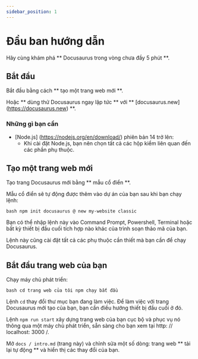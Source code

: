 ```yaml
---
sidebar_position: 1
---
```


# Đầu ban hướng dẫn

Hãy cùng khám phá ** Docusaurus trong vòng chưa đầy 5 phút **.

## Bắt đầu

Bắt đầu bằng cách ** tạo một trang web mới **.

Hoặc ** dùng thử Docusaurus ngay lập tức ** với ** [docusaurus.new] (https://docusaurus.new) **.

### Những gì bạn cần

- [Node.js] (https://nodejs.org/en/download/) phiên bản 14 trở lên:
  - Khi cài đặt Node.js, bạn nên chọn tất cả các hộp kiểm liên quan đến các phần phụ thuộc.

## Tạo một trang web mới

Tạo trang Docusaurus mới bằng ** mẫu cổ điển **.

Mẫu cổ điển sẽ tự động được thêm vào dự án của bạn sau khi bạn chạy lệnh:

`` bash
npm init docusaurus @ new my-website classic
``

Bạn có thể nhập lệnh này vào Command Prompt, Powershell, Terminal hoặc bất kỳ thiết bị đầu cuối tích hợp nào khác của trình soạn thảo mã của bạn.

Lệnh này cũng cài đặt tất cả các phụ thuộc cần thiết mà bạn cần để chạy Docusaurus.

## Bắt đầu trang web của bạn

Chạy máy chủ phát triển:

`` bash
cd trang web của tôi
npm chạy bắt đầu
``

Lệnh `cd` thay đổi thư mục bạn đang làm việc. Để làm việc với trang Docusaurus mới tạo của bạn, bạn cần điều hướng thiết bị đầu cuối ở đó.

Lệnh `npm run start` xây dựng trang web của bạn cục bộ và phục vụ nó thông qua một máy chủ phát triển, sẵn sàng cho bạn xem tại http: // localhost: 3000 /.

Mở `docs / intro.md` (trang này) và chỉnh sửa một số dòng: trang web ** tải lại tự động ** và hiển thị các thay đổi của bạn.